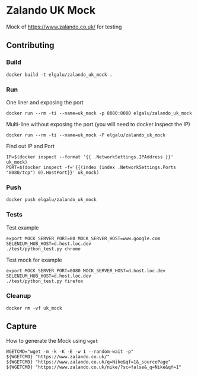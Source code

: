# Zalando UK Mock
Mock of https://www.zalando.co.uk/ for testing

## Contributing

### Build

    docker build -t elgalu/zalando_uk_mock .

### Run
One liner and exposing the port

    docker run --rm -ti --name=uk_mock -p 8080:8080 elgalu/zalando_uk_mock

Multi-line without exposing the port (you will need to docker inspect the IP)

    docker run --rm -ti --name=uk_mock -P elgalu/zalando_uk_mock

Find out IP and Port

    IP=$(docker inspect --format '{{ .NetworkSettings.IPAddress }}' uk_mock)
    PORT=$(docker inspect -f='{{(index (index .NetworkSettings.Ports "8080/tcp") 0).HostPort}}' uk_mock)

### Push

    docker push elgalu/zalando_uk_mock

### Tests
Test example

    export MOCK_SERVER_PORT=80 MOCK_SERVER_HOST=www.google.com SELENIUM_HUB_HOST=d.host.loc.dev
    ./test/python_test.py chrome

Test mock for example

    export MOCK_SERVER_PORT=8080 MOCK_SERVER_HOST=d.host.loc.dev SELENIUM_HUB_HOST=d.host.loc.dev
    ./test/python_test.py firefox

### Cleanup

    docker rm -vf uk_mock

## Capture
How to generate the Mock using `wget`

    WGETCMD="wget -m -k -K -E -w 1 --random-wait -p"
    ${WGETCMD} "https://www.zalando.co.uk/"
    ${WGETCMD} "https://www.zalando.co.uk/q=Nike&qf=1&_sourcePage"
    ${WGETCMD} "https://www.zalando.co.uk/nike/?sc=false&_q=Nike&qf=1"
